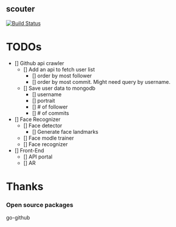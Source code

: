 scouter
---


[![Build Status](https://travis-ci.org/chechiachang/scouter.svg?branch=master)](https://travis-ci.org/chechiachang/scouter)


# TODOs

- [] Github api crawler
  - [] Add an api to fetch user list
    - [] order by most follower
    - [] order by most commit. Might need query by username.
  - [] Save user data to mongodb
    - [] username
    - [] portrait
    - [] # of follower
    - [] # of commits
- [] Face Recognizer
  - [] Face detector
    - [] Generate face landmarks
  - [] Face modle trainer
  - [] Face recognizer
- [] Front-End
  - [] API portal
  - [] AR

# Thanks

### Open source packages
go-github

